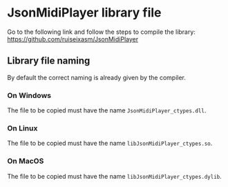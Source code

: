 # JsonMidiPlayer library file
Go to the following link and follow the steps to compile the library: https://github.com/ruiseixasm/JsonMidiPlayer

## Library file naming
By default the correct naming is already given by the compiler.
### On Windows
The file to be copied must have the name `JsonMidiPlayer_ctypes.dll`.
### On Linux
The file to be copied must have the name `libJsonMidiPlayer_ctypes.so`.
### On MacOS
The file to be copied must have the name `libJsonMidiPlayer_ctypes.dylib`.
